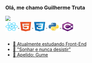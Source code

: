 ### Olá, me chamo Guilherme Truta

<div>
  <a href="https://github.com/guitrutar">
  <img height="180em" src="https://github-readme-stats.vercel.app/api?username=guitrutar&show_icons=true&theme=tokyonight&include_all_commits=true&count_private=true"/>
</div>
<div style="display: inline_block">
  <img align="center" alt="Rafa-React" height="30" width="40" src="https://raw.githubusercontent.com/devicons/devicon/master/icons/react/react-original.svg">
  <img align="center" alt="Rafa-HTML" height="30" width="40" src="https://raw.githubusercontent.com/devicons/devicon/master/icons/html5/html5-original.svg">
  <img align="center" alt="Rafa-CSS" height="30" width="40" src="https://raw.githubusercontent.com/devicons/devicon/master/icons/css3/css3-original.svg">
  <img align="center" alt="Rafa-Python" height="30" width="40" src="https://raw.githubusercontent.com/devicons/devicon/master/icons/python/python-original.svg">
  <img align="center" alt="Rafa-Csharp" height="30" width="40" src="https://raw.githubusercontent.com/devicons/devicon/master/icons/csharp/csharp-original.svg">
</div><br>
  
- 🔭 Atualmente estudando Front-End
- 🚀 "Sonhar e nunca desistir"
- 🧸 Apelido: Gume
